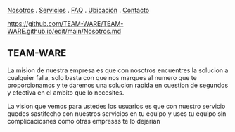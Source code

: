 [Nosotros](./nosotros.md) . [Servicios](./servicios.md) . [FAQ](fAQ.md) . [Ubicación](ubicacion.md) . [Contacto](./contacto.md)

https://github.com/TEAM-WARE/TEAM-WARE.github.io/edit/main/Nosotros.md

## TEAM-WARE 

La mision de nuestra empresa es que con nosotros encuentres la solucion a cualquier falla, solo basta  con que nos marques al numero que te proporcionamos y te daremos una solucion rapida en cuestion de segundos y efectiva en el ambito que lo necesites. 
 
 La vision que vemos para ustedes los usuarios es que con nuestro servicio quedes sastifecho con nuestros servicios en tu equipo y uses tu equipo sin complicaciosnes como otras empresas te lo dejarian
